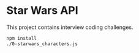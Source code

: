 # Star Wars API

This project contains interview coding challenges.

```bash
npm install
./0-starwars_characters.js
